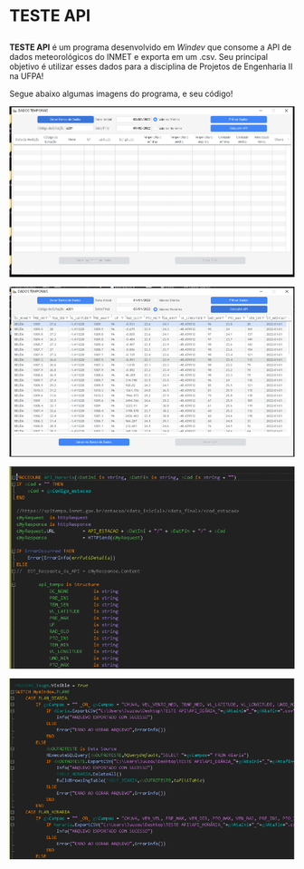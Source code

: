 # TESTE API

##

**TESTE API** é um programa desenvolvido em *Windev* que consome a API de dados meteorológicos do INMET e exporta em um .csv.
Seu principal objetivo é utilizar esses dados para a disciplina de Projetos de Engenharia II na UFPA!

Segue abaixo algumas imagens do programa, e seu código!

![TESTEAPI01](https://raw.githubusercontent.com/Cathidumi/fmi_ufpa/main/ProgramaAPI/TESTEAPI.png)

![TESTEAPI02](https://raw.githubusercontent.com/Cathidumi/fmi_ufpa/main/ProgramaAPI/TESTEAPI02.png)

![COD01](https://raw.githubusercontent.com/Cathidumi/fmi_ufpa/main/ProgramaAPI/COD01.png)

![COD02](https://raw.githubusercontent.com/Cathidumi/fmi_ufpa/main/ProgramaAPI/COD02.png)
